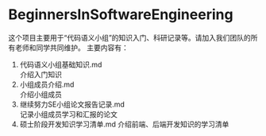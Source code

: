 # BeginnersInSoftwareEngineering

这个项目主要用于“代码语义小组”的知识入门、科研记录等。请加入我们团队的所有老师和同学共同维护。
主要内容有：
1. 代码语义小组基础知识.md  
  介绍入门知识
2. 小组成员介绍.md  
  介绍小组成员
3. 继续努力SE小组论文报告记录.md  
  记录小组成员学习和汇报的论文
4. 硕士阶段开发知识学习清单.md 
  介绍前端、后端开发知识的学习清单

